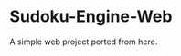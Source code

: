 # Sudoku-Engine-Web
A simple web project ported from <a src="https://github.com/heftyc/Sudoku-Engine">here</a>.